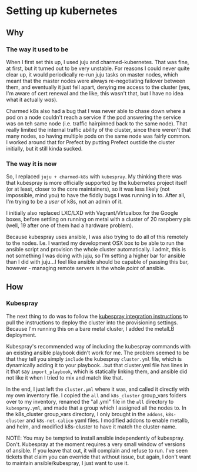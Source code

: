 # Setting up kubernetes

## Why

### The way it used to be

When I first set this up, I used juju and charmed-kubernetes. That was fine, at first, but it turned out to be very
unstable. For reasons I could never quite clear up, it would periodically re-run juju tasks on master nodes, which 
meant that the master nodes were always re-negotiating failover between them, and eventually it just fell apart, 
denying me access to the cluster (yes, I'm aware of cert renewal and the like, this wasn't that, but I have no idea
what it actually *was*). 

Charmed k8s also had a bug that I was never able to chase down where a pod on a node couldn't
reach a service if the pod answering the service was on teh same node (i.e. traffic hairpinned back to the same node).
That really limited the internal traffic ability of the cluster, since there weren't that many nodes, so having multiple
pods on the same node was fairly common. I worked around that for Prefect by putting Prefect oustide the cluster 
initially, but it still kinda sucked.

### The way it is now

So, I replaced `juju + charmed-k8s` with `kubespray`. My thinking there was that kubespray is more officially supported 
by the kubernetes project itself (or at least, closer to the core maintainers), so it was less likely (not impossible, 
mind you) to have the fiddly bugs I was running in to. After all, I'm trying to be a *user* of k8s, not an admin of it. 

I initially also replaced LXC/LXD with Vagrant/Virtualbox for the Google boxes, before settling on running on metal 
with a cluster of 20 raspberry pis (well, 19 after one of them had a hardware problem).

Because kubespray uses ansible, I was also trying to do all of this remotely to the nodes. I.e. I wanted my 
development OSX box to be able to run the ansible script and provision the whole cluster automatically. I admit, 
this is not something I was doing with juju, so I'm setting a higher bar for ansible than I did with juju...I feel 
like ansible should be capable of passing this bar, however - managing remote servers is the whole *point* of ansible.

## How

### Kubespray

The next thing to do was to follow the [kubespray integration instructions](https://github.com/kubernetes-sigs/kubespray/blob/master/docs/integration.md)
to pull the instructions to deploy the cluster into the provisioning settings. Because I'm running this on a bare 
metal cluster, I added the metalLB deployment.

Kubespray's recommended way of including the kubespray commands with an existing ansible playbook didn't work for me.
The problem seemed to be that they tell you simply `include` the kubespray `cluster.yml` file, which is dynamically 
adding it to your playbook...but that cluster.yml file has lines in it that say `import_playbook`, which is statically 
linking them, and ansible did not like it when I tried to mix and match like that. 

In the end, I just left the `cluster.yml` where it was, and called it directly with my own inventory file. I
copied the `all` and `k8s_cluster` group_vars folders over to my inventory, renamed the "all.yml" file in the `all`
directory to `kubespray.yml`, and made that a group which I assigned all the nodes to. In the k8s_cluster group_vars 
directory, I only brought in the `addons`, `k8s-cluster` and `k8s-net-calico` yaml files. I modified addons to 
enable metallb, and helm, and modified k8s-cluster to have it match the cluster-name.

NOTE: You may be tempted to install ansible independently of kubespray. Don't. Kubespray at the moment requires a very
small window of versions of ansible. If you leave that out, it will complain and refuse to run. I've seen tickets that 
claim you can override that without issue, but again, I don't want to maintain ansible/kubespray, I just want to use it.
